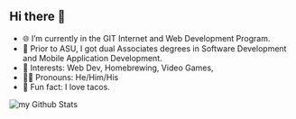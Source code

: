 ## Hi there 👋

<!--
**llokken/llokken** is a ✨ _special_ ✨ repository because its `README.md` (this file) appears on your GitHub profile.

Here are some ideas to get you started:

-->

- 🌐 I’m currently in the GIT Internet and Web Development Program.
- 󠁛📜 Prior to ASU, I got dual Associates degrees in Software Development and Mobile Application Development.
- 💬 Interests: Web Dev, Homebrewing, Video Games, 
- 🤷‍♂️ Pronouns: He/Him/His
- 🌮 Fun fact: I love tacos.

<img align="center" src="https://github-readme-stats.vercel.app/api?username=madushadhanushka&include_all_commits=true&count_private=true&show_icons=true&line_height=20&title_color=2B5BBD&icon_color=1124BB&text_color=A1A1A1&bg_color=0,000000,130F40" alt="my Github Stats"/>